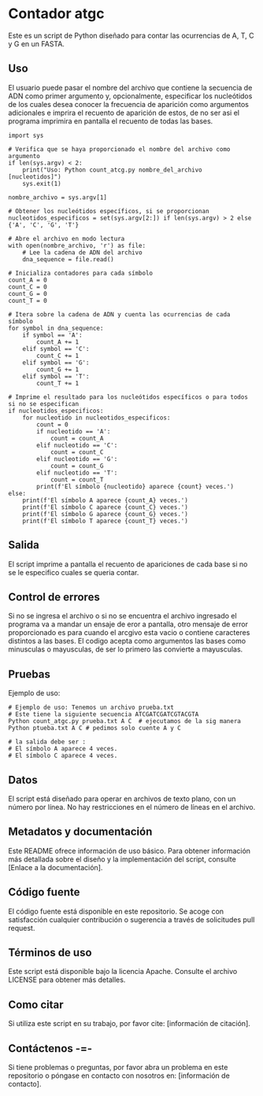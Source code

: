 # Contador atgc

Este es un script de Python diseñado para contar las ocurrencias de A, T, C y G en un FASTA.

## Uso

 El usuario puede pasar el nombre del archivo que contiene la secuencia de ADN como primer argumento y, opcionalmente, especificar los nucleótidos de los cuales desea conocer la frecuencia de aparición como argumentos adicionales e imprira el recuento de aparición de estos, de no ser asi el programa imprimira en pantalla el recuento de todas las bases.

```
import sys

# Verifica que se haya proporcionado el nombre del archivo como argumento
if len(sys.argv) < 2:
    print("Uso: Python count_atcg.py nombre_del_archivo [nucleotidos]")
    sys.exit(1)

nombre_archivo = sys.argv[1]

# Obtener los nucleótidos específicos, si se proporcionan
nucleotidos_especificos = set(sys.argv[2:]) if len(sys.argv) > 2 else {'A', 'C', 'G', 'T'}

# Abre el archivo en modo lectura
with open(nombre_archivo, 'r') as file:
    # Lee la cadena de ADN del archivo
    dna_sequence = file.read()

# Inicializa contadores para cada símbolo
count_A = 0
count_C = 0
count_G = 0
count_T = 0

# Itera sobre la cadena de ADN y cuenta las ocurrencias de cada símbolo
for symbol in dna_sequence:
    if symbol == 'A':
        count_A += 1
    elif symbol == 'C':
        count_C += 1
    elif symbol == 'G':
        count_G += 1
    elif symbol == 'T':
        count_T += 1

# Imprime el resultado para los nucleótidos específicos o para todos si no se especifican
if nucleotidos_especificos:
    for nucleotido in nucleotidos_especificos:
        count = 0
        if nucleotido == 'A':
            count = count_A
        elif nucleotido == 'C':
            count = count_C
        elif nucleotido == 'G':
            count = count_G
        elif nucleotido == 'T':
            count = count_T
        print(f'El símbolo {nucleotido} aparece {count} veces.')
else:
    print(f'El símbolo A aparece {count_A} veces.')
    print(f'El símbolo C aparece {count_C} veces.')
    print(f'El símbolo G aparece {count_G} veces.')
    print(f'El símbolo T aparece {count_T} veces.')

```

## Salida

El script imprime a pantalla el recuento de apariciones de cada base si no se le especifico cuales se queria contar.

## Control de errores

Si no se ingresa el archivo o si no se encuentra el archivo ingresado el programa va a mandar un ensaje de eror a pantalla, otro mensaje de error proporcionado es para cuando el arcgivo esta vacio o contiene caracteres distintos a las bases.
El codigo acepta como argumentos las bases como minusculas o mayusculas, de ser lo primero las convierte a mayusculas.
## Pruebas

Ejemplo de uso:

```
# Ejemplo de uso: Tenemos un archivo prueba.txt 
# Este tiene la siguiente secuencia ATCGATCGATCGTACGTA
Python count_atgc.py prueba.txt A C  # ejecutamos de la sig manera 
Python ptueba.txt A C # pedimos solo cuente A y C

# la salida debe ser :
# El símbolo A aparece 4 veces.
# El símbolo C aparece 4 veces.

```

## Datos

El script está diseñado para operar en archivos de texto plano, con un número por línea. No hay restricciones en el número de líneas en el archivo.

## Metadatos y documentación

Este README ofrece información de uso básico. Para obtener información más detallada sobre el diseño y la implementación del script, consulte [Enlace a la documentación].

## Código fuente

El código fuente está disponible en este repositorio. Se acoge con satisfacción cualquier contribución o sugerencia a través de solicitudes pull request.

## Términos de uso

Este script está disponible bajo la licencia Apache. Consulte el archivo LICENSE para obtener más detalles.

## Como citar

Si utiliza este script en su trabajo, por favor cite: [información de citación].

## Contáctenos -=-

Si tiene problemas o preguntas, por favor abra un problema en este repositorio o póngase en contacto con nosotros en: [información de contacto].

